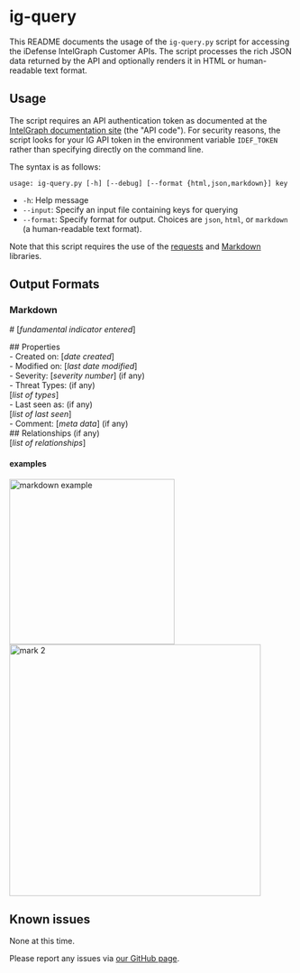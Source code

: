 # ig-query

This README documents the usage of the `ig-query.py` script for accessing the iDefense IntelGraph Customer APIs. The script processes the rich JSON data returned by the API and optionally renders it in HTML or human-readable text format.

## Usage

The script requires an API authentication token as documented at the [IntelGraph documentation site](https://intelgraph.idefense.com/#/docs/view#page-section-2-0) (the "API code"). For security reasons, the script looks for your IG API token in the environment variable `IDEF_TOKEN` rather than specifying directly on the command line. 

The syntax is as follows:

```
usage: ig-query.py [-h] [--debug] [--format {html,json,markdown}] key
```

- `-h`: Help message
- `--input`: Specify an input file containing keys for querying
- `--format`: Specify format for output. Choices are `json`, `html`, or `markdown` (a human-readable text format).

Note that this script requires the use of the [requests](http://docs.python-requests.org/en/master/) and [Markdown](https://python-markdown.github.io/) libraries.

## Output Formats

### Markdown

\# \[*fundamental indicator entered*\]

\#\# Properties <br>
\- Created on: \[*date created*\] <br>
\- Modified on: \[*last date modified*\] <br>
\- Severity: \[*severity number*\] (if any) <br>
\- Threat Types: (if any)<br>
    \[*list of types*\] <br>
\- Last seen as: (if any) <br>
    \[*list of last seen*\] <br>
\- Comment: \[*meta data*\] (if any) <br>
\#\# Relationships (if any) <br>
    \[*list of relationships*\]

#### examples

<img width="293" alt="markdown example" src="https://user-images.githubusercontent.com/52054422/109682194-2eedcf00-7b4c-11eb-8425-9370319f0990.png">

<img width="446" alt="mark 2" src="https://user-images.githubusercontent.com/52054422/109695105-89d9f300-7b59-11eb-8a1d-14438d12a547.png">


## Known issues

None at this time.

Please report any issues via [our GitHub page](https://github.com/iDefense/ig-query).
